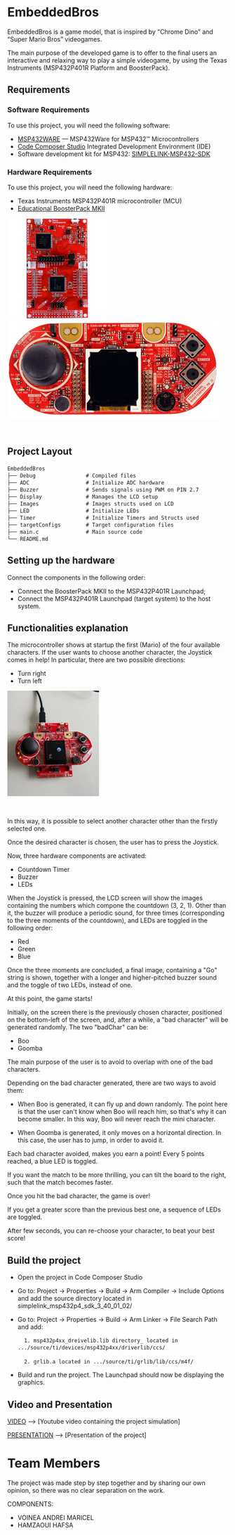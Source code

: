 
# EmbeddedBros

EmbeddedBros is a game model, that is inspired by “Chrome Dino” and “Super Mario Bros” videogames.  

The main purpose of the developed game is to offer to the final users an interactive and relaxing way to play a simple videogame, by using the Texas Instruments (MSP432P401R Platform and BoosterPack). 


## Requirements
### Software Requirements

To use this project, you will need the following software:

- [MSP432WARE](https://www.ti.com/tool/MSP432WARE) — MSP432Ware for MSP432™ Microcontrollers
- [Code Composer Studio](https://www.ti.com/tool/download/CCSTUDIO) Integrated Development Environment (IDE)
- Software development kit for MSP432: [SIMPLELINK-MSP432-SDK](https://www.ti.com/tool/download/SIMPLELINK-MSP432-SDK/3.40.01.02)

### Hardware Requirements

To use this project, you will need the following hardware:

- Texas Instruments MSP432P401R microcontroller (MCU)
- [Educational BoosterPack MKII](https://www.ti.com/tool/BOOSTXL-EDUMKII)

<p float="left">
  <img src="ReadmeImg/MSP432P401R.jpg" alt="MSP432P401R" width="228" height="228">
  <img src="ReadmeImg/BoosterPack.png" alt="BoosterPack" width="480" height="224">
</p>
<br> 


## Project Layout 
    EmbeddedBros 
    ├── Debug                # Compiled files  
    ├── ADC                  # Initialize ADC hardware 
    ├── Buzzer               # Sends signals using PWM on PIN 2.7 
    ├── Display              # Manages the LCD setup
    ├── Images               # Images structs used on LCD 
    ├── LED                  # Initialize LEDs 
    ├── Timer                # Initialize Timers and Structs used
    ├── targetConfigs        # Target configuration files  
    ├── main.c               # Main source code 
    └── README.md 
 

## Setting up the hardware
Connect the components in the following order:
- Connect the BoosterPack MKII to the MSP432P401R Launchpad;
- Connect the MSP432P401R Launchpad (target system) to the host system.
## Functionalities explanation

The microcontroller shows at startup the first (Mario) of the four available characters.
If the user wants to choose another character, the Joystick comes in help!
In particular, there are two possible directions:
- Turn right
- Turn left

<p float="center">
  <img src="ReadmeImg/mario.jpg" alt="MSP432P401R" width="209" height="240">
</p>
<br>


In this way, it is possible to select another character other than the firstly selected one.

Once the desired character is chosen, the user has to press the Joystick.

Now, three hardware components are activated:
- Countdown Timer
- Buzzer
- LEDs

When the Joystick is pressed, the LCD screen will show the images containing the numbers which compone the countdown (3, 2, 1).
Other than it, the buzzer will produce a periodic sound, for three times (corresponding to the three moments of the countdown), and LEDs are toggled in the following order:
- Red
- Green
- Blue

Once the three moments are concluded, a final image, containing a "Go" string is shown, together with a longer and higher-pitched buzzer sound and the toggle of two LEDs, instead of one.

At this point, the game starts!

Initially, on the screen there is the previously chosen character, positioned on the bottom-left of the screen, and, after a while, a "bad character" will be generated randomly.
The two "badChar" can be:
- Boo
- Goomba

The main purpose of the user is to avoid to overlap with one of the bad characters.

Depending on the bad character generated, there are two ways to avoid them:
- When Boo is generated, it can fly up and down randomly. The point here is that the user can't know when Boo will reach him, so that's why it can become smaller. In this way, Boo will never reach the mini character.

- When Goomba is generated, it only moves on a horizontal direction. In this case, the user has to jump, in order to avoid it. 

Each bad character avoided, makes you earn a point!
Every 5 points reached, a blue LED is toggled.

If you want the match to be more thrilling, you can tilt the board to the right, such that the match becomes faster.

Once you hit the bad character, the game is over!

If you get a greater score than the previous best one, a sequence of LEDs are toggled.

After few seconds, you can re-choose your character, to beat your best score!

 
## Build the project

- Open the project in Code Composer Studio
- Go to: Project → Properties → Build → Arm Compiler → Include Options and add the source directory located in simplelink_msp432p4_sdk_3_40_01_02/

- Go to: Project → Properties → Build → Arm Linker → File Search Path and add: 

        1. msp432p4xx_dreivelib.lib directory_ located in .../source/ti/devices/msp432p4xx/driverlib/ccs/

        2. grlib.a located in .../source/ti/grlib/lib/ccs/m4f/ 
- Build and run the project. The Launchpad should now be displaying the graphics.

## Video and Presentation

[VIDEO](https://youtu.be/hIQrYghvn6U)  --> [Youtube video containing the project simulation]

[PRESENTATION](https://onedrive.live.com/edit.aspx?resid=71C1E9E7ACF08D9B!7438&ithint=file%2cpptx&authkey=!ArRmXMRZEtYa2KE) --> [Presentation of the project]

# Team Members

The project was made step by step together and by sharing 
our own opinion, so there was no clear separation on the work.

COMPONENTS:
- VOINEA ANDREI MARICEL
- HAMZAOUI HAFSA
